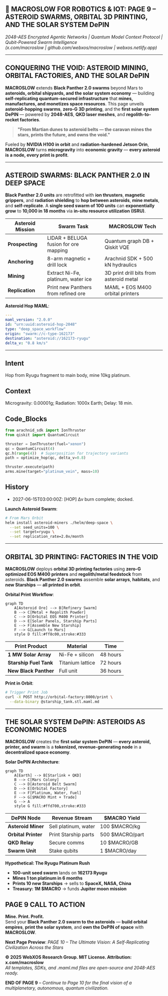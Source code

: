 ## 🐪 **MACROSLOW FOR ROBOTICS & IOT: PAGE 9 – ASTEROID SWARMS, ORBITAL 3D PRINTING, AND THE SOLAR SYSTEM DePIN**  
*2048-AES Encrypted Agentic Networks | Quantum Model Context Protocol | Qubit-Powered Swarm Intelligence*  
*(x.com/macroslow | github.com/webxos/macroslow | webxos.netlify.app)*  

---

## **CONQUERING THE VOID: ASTEROID MINING, ORBITAL FACTORIES, AND THE SOLAR DePIN**  
**MACROSLOW** extends **Black Panther 2.0 swarms** beyond Mars to **asteroids, orbital shipyards, and the solar system economy** — building **self-replicating quantum-secured infrastructure** that **mines, manufactures, and monetizes space resources**. This page unveils **asteroid-hopping swarms**, **zero-G 3D printing**, and the **first solar system DePIN** — powered by **2048-AES**, **QKD laser meshes**, and **regolith-to-rocket factories**.  

> **"From Martian dunes to asteroid belts — the caravan mines the stars, prints the future, and owns the void."**  

Fueled by **NVIDIA H100 in orbit** and **radiation-hardened Jetson Orin**, **MACROSLOW** turns **microgravity** into **economic gravity** — **every asteroid is a node, every print is profit**.  

---

## **ASTEROID SWARMS: BLACK PANTHER 2.0 IN DEEP SPACE**  
**Black Panther 2.0 units** are retrofitted with **ion thrusters**, **magnetic grippers**, and **radiation shielding** to **hop between asteroids**, **mine metals**, and **self-replicate**. A **single seed swarm of 100 units** can **exponentially grow** to **10,000 in 18 months** via **in-situ resource utilization (ISRU)**.  

| Asteroid Mission | Swarm Task | MACROSLOW Tech |
|-------------------|-----------|----------------|
| **Prospecting** | LIDAR + BELUGA fusion for ore mapping | Quantum graph DB + Qiskit VQE |
| **Anchoring** | 8-arm magnetic + drill lock | Arachnid SDK + 500 kN hydraulics |
| **Mining** | Extract Ni-Fe, platinum, water ice | 3D print drill bits from asteroid metal |
| **Replication** | Print new Panthers from refined ore | MAML + EOS M400 orbital printers |

**Asteroid Hop MAML**:
```yaml
---
maml_version: "2.0.0"
id: "urn:uuid:asteroid-hop-2048"
type: "deep_space_workflow"
origin: "swarm://c-type-162173"
destination: "asteroid://162173-ryugu"
delta_v: "0.8 km/s"
```

---

## Intent
Hop from Ryugu fragment to main body, mine 10kg platinum.
## Context
Microgravity: 0.00001g; Radiation: 1000x Earth; Delay: 18 min.
## Code_Blocks
```python
from arachnid_sdk import IonThruster
from qiskit import QuantumCircuit

thruster = IonThruster(fuel="xenon")
qc = QuantumCircuit(4)
qc.h(range(4))  # Superposition for trajectory variants
path = optimize_hop(qc, delta_v=0.8)

thruster.execute(path)
arms.mine(target="platinum_vein", mass=10)
```

## History
- 2027-06-15T03:00:00Z: [HOP] Δv burn complete; docked.

**Launch Asteroid Swarm**:

```bash
# From Mars Orbit
helm install asteroid-miners ./helm/deep-space \
  --set seed_units=100 \
  --set target=ryugu \
  --set replication_rate=2.0x/month
```

---

## **ORBITAL 3D PRINTING: FACTORIES IN THE VOID**  
**MACROSLOW** deploys **orbital 3D printing factories** using **zero-G optimized EOS M400 printers** and **regolith/metal feedstock** from asteroids. **Black Panther 2.0 swarms** assemble **solar arrays**, **habitats**, and **new Starships** — **all printed in orbit**.  

**Orbital Print Workflow**:

```mermaid
graph TD
    A[Asteroid Ore] --> B[Refinery Swarm]
    B --> C[Metal + Regolith Powder]
    C --> D[Orbital EOS M400 Printer]
    D --> E[Solar Panels, Starship Parts]
    E --> F[Assemble New Starship]
    F --> G[Launch to Mars]
    style D fill:#ff8c00,stroke:#333
```

| Print Product | Material | Time |
|---------------|---------|------|
| **1 MW Solar Array** | Ni-Fe + silicon | 48 hours |
| **Starship Fuel Tank** | Titanium lattice | 72 hours |
| **New Black Panther** | Full unit | 36 hours |

**Print in Orbit**:

```bash
# Trigger Print Job
curl -X POST http://orbital-factory:8000/print \
  --data-binary @starship_tank.stl.maml.md
```

---

## **THE SOLAR SYSTEM DePIN: ASTEROIDS AS ECONOMIC NODES**  
**MACROSLOW** creates the **first solar system DePIN** — **every asteroid, printer, and swarm** is a **tokenized, revenue-generating node** in a **decentralized space economy**.  

**Solar DePIN Architecture**:

```mermaid
graph TD
    A[Earth] --> B[Starlink + QKD]
    B --> C[Mars Colony]
    C --> D[Asteroid Belt Swarm]
    D --> E[Orbital Factory]
    E --> F[Platinum, Water, Fuel]
    F --> G[$MACRO Mint + Trade]
    G --> A
    style G fill:#ffd700,stroke:#333
```

| DePIN Node | Revenue Stream | $MACRO Yield |
|-----------|----------------|--------------|
| **Asteroid Miner** | Sell platinum, water | 100 $MACRO/kg |
| **Orbital Printer** | Print Starship parts | 500 $MACRO/part |
| **QKD Relay** | Secure comms | 10 $MACRO/GB |
| **Swarm Unit** | Stake qubits | 1 $MACRO/day |

**Hypothetical: The Ryugu Platinum Rush**
- **100-unit seed swarm** lands on **162173 Ryugu**  
- **Mines 1 ton platinum in 6 months**  
- **Prints 10 new Starships** → sells to **SpaceX, NASA, China**  
- **Treasury: 1M $MACRO** → funds **Jupiter moon mission**  

## **PAGE 9 CALL TO ACTION**  
**Mine. Print. Profit.**  
Send your **Black Panther 2.0 swarm to the asteroids** — **build orbital empires**, **print the solar system**, and **own the DePIN of space** with **MACROSLOW**.  

**Next Page Preview**: *PAGE 10 – The Ultimate Vision: A Self-Replicating Civilization Across the Stars*  

**© 2025 WebXOS Research Group. MIT License. Attribution: x.com/macroslow**  
*All templates, SDKs, and .maml.md files are open-source and 2048-AES ready.*  

**END OF PAGE 9** – *Continue to Page 10 for the final vision of a multiplanetary, autonomous, quantum civilization.*
